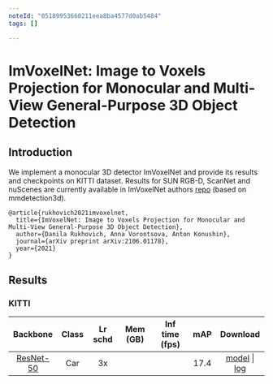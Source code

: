 ```yaml
---
noteId: "05189953660211eea8ba4577d0ab5484"
tags: []

---
```


# ImVoxelNet: Image to Voxels Projection for Monocular and Multi-View General-Purpose 3D Object Detection

## Introduction

<!-- [ALGORITHM] -->

We implement a monocular 3D detector ImVoxelNet and provide its results and checkpoints on KITTI dataset.
Results for SUN RGB-D, ScanNet and nuScenes are currently available in ImVoxelNet authors 
[repo](https://github.com/saic-vul/imvoxelnet) (based on mmdetection3d).

```
@article{rukhovich2021imvoxelnet,
  title={ImVoxelNet: Image to Voxels Projection for Monocular and Multi-View General-Purpose 3D Object Detection},
  author={Danila Rukhovich, Anna Vorontsova, Anton Konushin},
  journal={arXiv preprint arXiv:2106.01178},
  year={2021}
}
```

## Results

### KITTI

|  Backbone   |Class| Lr schd | Mem (GB) | Inf time (fps) | mAP | Download |
| :---------: | :-----: |:-----: | :------: | :------------: | :----: |:----: |
| [ResNet-50](./imvoxelnet_kitti-3d-car.py) | Car | 3x | | |17.4|[model](https://download.openmmlab.com/mmdetection3d/v0.1.0_models/imvoxelnet/imvoxelnet_kitti-3d-car_20210610_152323-b9abba85.pth) &#124; [log](https://download.openmmlab.com/mmdetection3d/v0.1.0_models/imvoxelnet/imvoxelnet_kitti-3d-car_20210610_152323.log.json)|
